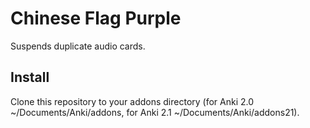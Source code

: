 # Chinese Flag Purple

Suspends duplicate audio cards.

## Install

Clone this repository to your addons directory (for Anki 2.0 ~/Documents/Anki/addons, for Anki 2.1 ~/Documents/Anki/addons21).
